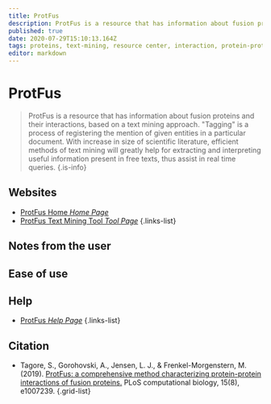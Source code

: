 ```yaml
---
title: ProtFus
description: ProtFus is a resource that has information about fusion proteins and their interactions, based on a text mining approach.
published: true
date: 2020-07-29T15:10:13.164Z
tags: proteins, text-mining, resource center, interaction, protein-protein
editor: markdown
---
```


# ProtFus

> ProtFus is a resource that has information about fusion proteins and their interactions, based on a text mining approach. "Tagging" is a process of registering the mention of given entities in a particular document. With increase in size of scientific literature, efficient methods of text mining will greatly help for extracting and interpreting useful information present in free texts, thus assist in real time queries.
{.is-info}

 

## Websites

- [ProtFus Home *Home Page*](http://protfus.md.biu.ac.il/index.html)
- [ProtFus Text Mining Tool *Tool Page*](http://protfus.md.biu.ac.il/bin/text_mining.pl)
{.links-list}


## Notes from the user

 
## Ease of use

## Help

- [ProtFus *Help Page*](http://protfus.md.biu.ac.il/help.html)
{.links-list}

## Citation 

- Tagore, S., Gorohovski, A., Jensen, L. J., & Frenkel-Morgenstern, M. (2019). [ProtFus: a comprehensive method characterizing protein-protein interactions of fusion proteins.](https://journals.plos.org/ploscompbiol/article?id=10.1371/journal.pcbi.1007239#sec015) PLoS computational biology, 15(8), e1007239.
{.grid-list}

